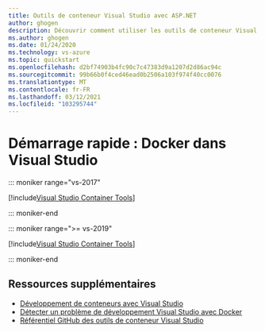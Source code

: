 ```yaml
---
title: Outils de conteneur Visual Studio avec ASP.NET
author: ghogen
description: Découvrir comment utiliser les outils de conteneur Visual Studio et le client Docker pour Windows
ms.author: ghogen
ms.date: 01/24/2020
ms.technology: vs-azure
ms.topic: quickstart
ms.openlocfilehash: d2bf74903b4fc90c7c47383d9a1207d2d86ac94c
ms.sourcegitcommit: 99b66b0f4ced46ead0b2506a103f974f40cc0076
ms.translationtype: MT
ms.contentlocale: fr-FR
ms.lasthandoff: 03/12/2021
ms.locfileid: "103295744"
---
```

# <a name="quickstart-docker-in-visual-studio"></a>Démarrage rapide : Docker dans Visual Studio

::: moniker range="vs-2017"

[!include[Visual Studio Container Tools](includes/vs-2017/container-tools.md)]

::: moniker-end

::: moniker range=">= vs-2019"

[!include[Visual Studio Container Tools](includes/vs-2019/container-tools.md)]

::: moniker-end

## <a name="additional-resources"></a>Ressources supplémentaires

* [Développement de conteneurs avec Visual Studio](./index.yml)
* [Détecter un problème de développement Visual Studio avec Docker](troubleshooting-docker-errors.md)
* [Référentiel GitHub des outils de conteneur Visual Studio](https://github.com/Microsoft/DockerTools)